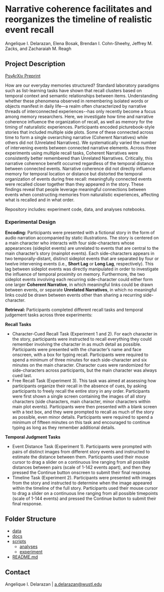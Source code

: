 # Narrative coherence facilitates and reorganizes the timeline of realistic event recall
Angelique I. Delarazan, Elena Bosak, Brendan I. Cohn-Sheehy, Jeffrey M. Zacks, and Zacharaiah M. Reagh

## Project Description
[PsyArXiv Preprint](https://psyarxiv.com/j4583/)

How are our everyday memories structured? Standard laboratory paradigms such as list-learning tasks have shown that recall clusters based on temporal context and semantic relationships between items. Understanding whether these phenomena observed in remembering isolated words or objects manifest in daily life—a realm often characterized by narrative threads of interconnected experiences--has only recently become a focus among memory researchers. Here, we investigate how time and narrative coherence influence the organization of recall, as well as memory for the timing of naturalistic experiences. Participants encoded picturebook-style stories that included multiple side plots. Some of these connected across time to form a single overarching narrative (Coherent Narratives) while others did not (Unrelated Narratives). We systematically varied the number of intervening events between connected narrative elements. Across three experiments using multiple recall tasks, Coherent Narratives were consistently better remembered than Unrelated Narratives. Critically, this narrative coherence benefit occurred regardless of the temporal distance between connected events. Narrative coherence did not directly influence memory for temporal location or distance but distorted the temporal organization of events during free recall: meaningfully connected events were recalled closer together than they appeared in the story. These findings reveal that people leverage meaningful connections between events when constructing memories from naturalistic experiences, affecting what is recalled and in what order. 

Repository includes: experiment code, data, and analyses notebooks.

### Experimental Design
**Encoding:** Participants were presented with a fictional story in the form of audio narration accompanied by static illustrations. The story is centered on a main character who interacts with four side-characters whose appearances (sideplot events) are unrelated to events that are central to the main character’s story (mainplot events). Each side-characters appears in two temporally-distant, distinct sideplot events that are separated by four or twelve intervening events (i.e., **Short Lag** or **Long Lag**, respectively). This lag between sideplot events was directly manipulated in order to investigate the influence of temporal proximity on memory. Furthermore, the two sideplot events involving each recurring side-character could either form one larger **Coherent Narrative**, in which meaningful links could be drawn between events, or separate **Unrelated Narratives**, in which no meaningful links could be drawn between events other than sharing a recurring side-character.

**Retrieval:** Participants completed different recall tasks and temporal judgement tasks across three experiments: 

**Recall Tasks**
  * Character-Cued Recall Task (Experiment 1 and 2). For each character in the story, participants were instructed to recall everything they could remember involving the character in as much detail as possible. Participants were presented with the character’s name and face onscreen, with a box for typing recall. Participants were required to spend a minimum of three minutes for each side-character and six minutes on the main character. Character cues were randomized for side-characters across participants, but the main character was always cued last.
  * Free Recall Task (Experiment 3). This task was aimed at assessing how participants organize their recall in the absence of cues, by asking participants to freely recall the entire story in any order. Participants were first shown a single screen containing the images of all story characters (side characters, main character, minor characters within main plot events). Participants were then presented with a blank screen with a text box, and they were prompted to recall as much of the story as possible, even minor details. Participants were required to spend a minimum of fifteen minutes on this task and encouraged to continue typing as long as they remember additional details.
    
**Temporal Judgment Tasks**
* Event Distance Task (Experiment 1). Participants were prompted with pairs of distinct images from different story events and instructed to estimate the distance between them. Participants used their mouse cursor to drag a slider on a continuous line ranging from all possible distances between pairs (scale of 1-142 events apart), and then they pressed the Continue button onscreen to submit their final response.
* Timeline Task (Experiment 2). Participants were presented with images from the story and instructed to determine when the image appeared within the timeline of the full story. Participants used their mouse cursor to drag a slider on a continuous line ranging from all possible timepoints (scale of 1-144 events) and pressed the Continue button to submit their final response.

## Folder Structure
 * [data](./data/)
 * [docs](./docs/)
 * [scripts](./scripts/)
    * [analyses](./scripts/analyses/)
    * [experiment](./scripts/experiment/)
 * [README.md](./README.md)

## Contact
Angelique I. Delarazan | a.delarazan@wustl.edu 
